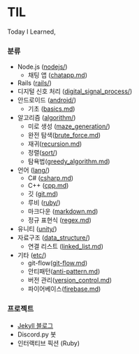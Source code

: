 # TIL

Today I Learned,

### 분류

- Node.js ([nodejs/](/nodejs))
  - 채팅 앱 ([chatapp.md](/nodejs/chatapp.md))
- Rails ([rails/](/rails))
- 디지털 신호 처리 ([digital_signal_process/](/digital_signal_process))
- 안드로이드 ([android/](/android))
  - 기초 ([basics.md](/android/basics.md))
- 알고리즘 ([algorithm/](/algorithm))
  - 미로 생성 ([maze_generation/](/algorithm/maze_generation))
  - 완전 탐색([brute_force.md](/algorithm/brute_force.md))
  - 재귀([recursion.md](/algorithm/recursion.md))
  - 정렬([sort/](/algorithm/sort))
  - 탐욕법([greedy_algorithm.md](/algorithm/greedy_algorithm.md))
- 언어 ([lang/](/lang))
  - C# ([csharp.md](/lang/csharp.md))
  - C++ ([cpp.md](/lang/cpp.md))
  - 깃 ([git.md](/lang/git.md))
  - 루비 ([ruby/](/lang/ruby))
  - 마크다운 ([markdown.md](/lang/markdown.md))
  - 정규 표현식 ([regex.md](/lang/regex.md))
- 유니티 ([unity/](/unity))
- 자료구조 ([data_structure/](/data_structure))
  - 연결 리스트 ([linked_list.md](/data_structure/linked_list.md))
- 기타 ([etc/](/etc))
  - git-flow([git-flow.md](/etc/git-flow.md))
  - 안티패턴([anti-pattern.md](/etc/anti-pattern.md))
  - 버전 관리([version_control.md](/etc/version_control.md))
  - 파이어베이스([firebase.md](/etc/firebase.md))

### 프로젝트

- [Jekyll 블로그](https://reverince.github.io)
- Discord.py 봇
- 인터랙티브 픽션 (Ruby)
